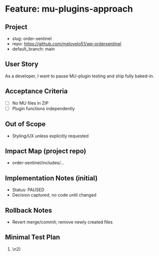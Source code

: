 # Feature: mu-plugins-approach

## Project
- slug: order-sentinel
- repo: https://github.com/meloyelo51/wp-ordersentinel
- default_branch: main

## User Story
As a developer, I want to pause MU-plugin testing and ship fully baked-in.

## Acceptance Criteria
- [ ] No MU files in ZIP
- [ ] Plugin functions independently

## Out of Scope
- Styling/UX unless explicitly requested

## Impact Map (project repo)
- order-sentinel/includes/...

## Implementation Notes (initial)
- Status: PAUSED
- Decision captured; no code until changed

## Rollback Notes
- Revert merge/commit; remove newly created files

## Minimal Test Plan
1) <step>\n2) <expected>
